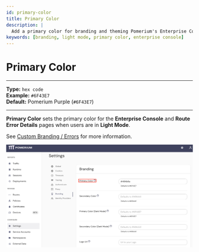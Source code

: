 ```yaml
---
id: primary-color
title: Primary Color
description: |
  Add a primary color for branding and theming Pomerium's Enterprise Console and information pages in light mode. 
keywords: [branding, light mode, primary color, enterprise console]
---
```


# Primary Color

---

**Type:** `hex code` <br/>
**Example:** `#6F43E7` <br/>
**Default:**  Pomerium Purple (`#6F43E7`)

---

**Primary Color** sets the primary color for the **Enterprise Console** and **Route Error Details** pages when users are in **Light Mode**.

See [Custom Branding / Errors](/docs/capabilities/branding) for more information.

![Set custom primary color for light mode](./img/branding-primary-light-mode.png)

